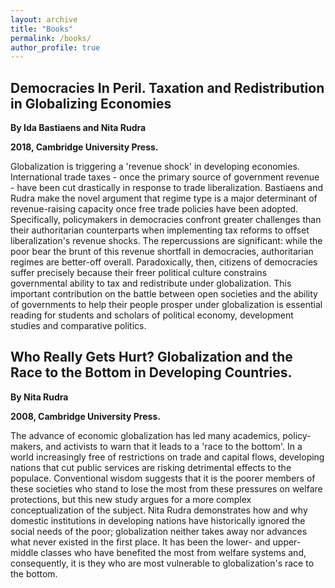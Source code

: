```yaml
---
layout: archive
title: "Books"
permalink: /books/
author_profile: true
---
```


Democracies In Peril. Taxation and Redistribution in Globalizing Economies
------


**By Ida Bastiaens and Nita Rudra**

**2018, Cambridge University Press.**

<img src="/images/ADemocraticDilemma.jpg" alt="" style="float: right;">

Globalization is triggering a 'revenue shock' in developing economies. International trade taxes - once the primary source of government revenue - have been cut drastically in response to trade liberalization. Bastiaens and Rudra make the novel argument that regime type is a major determinant of revenue-raising capacity once free trade policies have been adopted. Specifically, policymakers in democracies confront greater challenges than their authoritarian counterparts when implementing tax reforms to offset liberalization's revenue shocks. The repercussions are significant: while the poor bear the brunt of this revenue shortfall in democracies, authoritarian regimes are better-off overall. Paradoxically, then, citizens of democracies suffer precisely because their freer political culture constrains governmental ability to tax and redistribute under globalization. This important contribution on the battle between open societies and the ability of governments to help their people prosper under globalization is essential reading for students and scholars of political economy, development studies and comparative politics.


Who Really Gets Hurt? Globalization and the Race to the Bottom in Developing Countries.
------


**By Nita Rudra**

**2008, Cambridge University Press.**

<img src="/images/WhoReallyGetsHurt.jpg" alt="" style="float: right;">

The advance of economic globalization has led many academics, policy-makers, and activists to warn that it leads to a 'race to the bottom'. In a world increasingly free of restrictions on trade and capital flows, developing nations that cut public services are risking detrimental effects to the populace. Conventional wisdom suggests that it is the poorer members of these societies who stand to lose the most from these pressures on welfare protections, but this new study argues for a more complex conceptualization of the subject. Nita Rudra demonstrates how and why domestic institutions in developing nations have historically ignored the social needs of the poor; globalization neither takes away nor advances what never existed in the first place. It has been the lower- and upper-middle classes who have benefited the most from welfare systems and, consequently, it is they who are most vulnerable to globalization's race to the bottom.